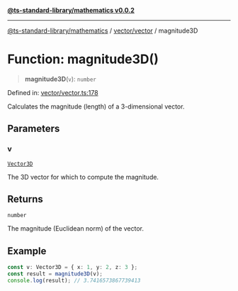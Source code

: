 [**@ts-standard-library/mathematics v0.0.2**](../../../README.md)

***

[@ts-standard-library/mathematics](../../../README.md) / [vector/vector](../README.md) / magnitude3D

# Function: magnitude3D()

> **magnitude3D**(`v`): `number`

Defined in: [vector/vector.ts:178](https://github.com/gabaudette/ts-stdlib/blob/725aff52e6f28b9942b278b955914b3ace9f325c/packages/mathematics/src/vector/vector.ts#L178)

Calculates the magnitude (length) of a 3-dimensional vector.

## Parameters

### v

[`Vector3D`](../type-aliases/Vector3D.md)

The 3D vector for which to compute the magnitude.

## Returns

`number`

The magnitude (Euclidean norm) of the vector.

## Example

```ts
const v: Vector3D = { x: 1, y: 2, z: 3 };
const result = magnitude3D(v);
console.log(result); // 3.7416573867739413
```
